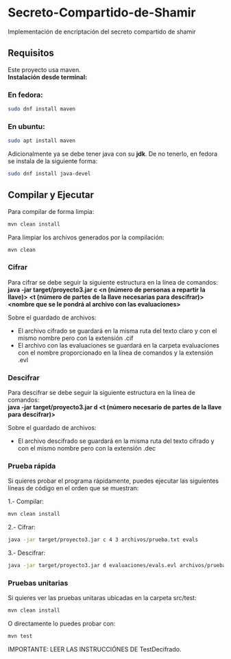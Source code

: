 # Secreto-Compartido-de-Shamir

Implementación de encriptación del secreto compartido de shamir

## Requisitos

Este proyecto usa maven. <br>
**Instalación desde terminal:**

### En fedora:

```bash
sudo dnf install maven
```

### En ubuntu:

```bash
sudo apt install maven
```

Adicionalmente ya se debe tener java con su **jdk**.
De no tenerlo, en fedora se instala de la siguiente forma:

```bash
sudo dnf install java-devel

```

## Compilar y Ejecutar

Para compilar de forma limpia:

```bash
mvn clean install
```

Para limpiar los archivos generados por la compilación:

```bash
mvn clean
```

### Cifrar

Para cifrar se debe seguir la siguiente estructura en la línea de comandos: <br>
**java -jar target/proyecto3.jar c <n (número de personas a repartir la llave)> <t (número de partes de la llave necesarias para descifrar)> <ruta del archivo con el texto a cifrar> <nombre que se le pondrá al archivo con las evaluaciones>**

Sobre el guardado de archivos:

- El archivo cifrado se guardará en la misma ruta del texto claro y con el mismo nombre pero con la extensión .cif
- El archivo con las evaluaciones se guardará en la carpeta evaluaciones con el nombre proporcionado en la línea de comandos y la extensión .evl

### Descifrar

Para descifrar se debe seguir la siguiente estructura en la línea de comandos: <br>
**java -jar target/proyecto3.jar d <ruta del archivo con las evaluaciones> <ruta del archivo con el texto cifrado> <t (número necesario de partes de la llave para descifrar)>**

Sobre el guardado de archivos:

- El archivo descifrado se guardará en la misma ruta del texto cifrado y con el mismo nombre pero con la extensión .dec

### Prueba rápida

Si quieres probar el programa rápidamente, puedes ejecutar las siguientes líneas de código en el orden que se muestran:

1.- Compilar:

```bash
mvn clean install
```

2.- Cifrar:

```bash
java -jar target/proyecto3.jar c 4 3 archivos/prueba.txt evals
```

3.- Descifrar:

```bash
java -jar target/proyecto3.jar d evaluaciones/evals.evl archivos/prueba.cif 3
```
### Pruebas unitarias
Si quieres ver las pruebas unitaras ubicadas en la carpeta src/test:

```bash
mvn clean install
```

O directamente lo puedes probar con:

```bash
mvn test
```

IMPORTANTE: LEER LAS INSTRUCCIÓNES DE TestDecifrado.
